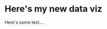 # Here's my new data viz

Here's some text....

<div class="flourish-embed flourish-chart" data-src="visualisation/11109440"><script src="https://public.flourish.studio/resources/embed.js"></script></div>
